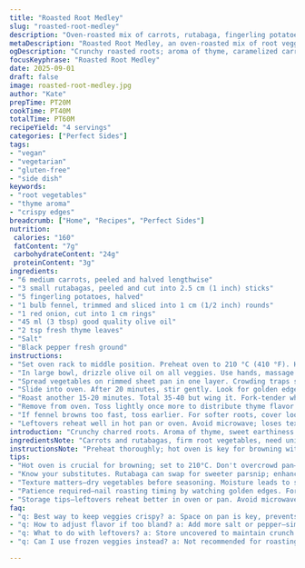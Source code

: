 ```yaml
---
title: "Roasted Root Medley"
slug: "roasted-root-medley"
description: "Oven-roasted mix of carrots, rutabaga, fingerling potatoes, and fennel, tossed in olive oil and fresh thyme. Roasting until edges crisp, veggies caramelize. Simple seasoning, enhanced with fresh herbs at the end. Textures shift from firm to tender with browned, slightly charred bits. Ideal as a side or light entree for vegetarians and vegans."
metaDescription: "Roasted Root Medley, an oven-roasted mix of root veggies, crispy edges, earthy aromas, satisfying textures – a side or light vegetarian dish."
ogDescription: "Crunchy roasted roots; aroma of thyme, caramelized carrots, and sweet rutabaga – enjoy as a side or light meal, simple and flavorful."
focusKeyphrase: "Roasted Root Medley"
date: 2025-09-01
draft: false
image: roasted-root-medley.jpg
author: "Kate"
prepTime: PT20M
cookTime: PT40M
totalTime: PT60M
recipeYield: "4 servings"
categories: ["Perfect Sides"]
tags:
- "vegan"
- "vegetarian"
- "gluten-free"
- "side dish"
keywords:
- "root vegetables"
- "thyme aroma"
- "crispy edges"
breadcrumb: ["Home", "Recipes", "Perfect Sides"]
nutrition: 
 calories: "160"
 fatContent: "7g"
 carbohydrateContent: "24g"
 proteinContent: "3g"
ingredients:
- "6 medium carrots, peeled and halved lengthwise"
- "3 small rutabagas, peeled and cut into 2.5 cm (1 inch) sticks"
- "5 fingerling potatoes, halved"
- "1 bulb fennel, trimmed and sliced into 1 cm (1/2 inch) rounds"
- "1 red onion, cut into 1 cm rings"
- "45 ml (3 tbsp) good quality olive oil"
- "2 tsp fresh thyme leaves"
- "Salt"
- "Black pepper fresh ground"
instructions:
- "Set oven rack to middle position. Preheat oven to 210 °C (410 °F). Hot but not blistering, want even roasting."
- "In large bowl, drizzle olive oil on all veggies. Use hands, massage coating. Salt and pepper well. Don't be timid. Sparing salt means no caramelization."
- "Spread vegetables on rimmed sheet pan in one layer. Crowding traps steam, ruins texture. Arrange so fennel slices sit flat; prevents soggy edges. Scatter thyme leaves on top."
- "Slide into oven. After 20 minutes, stir gently. Look for golden edges, skins shriveling slightly, aroma deep and nutty."
- "Roast another 15-20 minutes. Total 35-40 but wing it. Fork-tender when pierced, but not mushy. Some chew is key."
- "Remove from oven. Toss lightly once more to distribute thyme flavor before plating. Serve warm or room temp."
- "If fennel browns too fast, toss earlier. For softer roots, cover loosely with foil last 10 minutes. Crisp edges matter more than exact timing."
- "Leftovers reheat well in hot pan or oven. Avoid microwave; loses texture."
introduction: "Crunchy charred roots. Aroma of thyme, sweet earthiness of roasted carrots and rutabaga. Fingerlings bring creaminess underneath that crispy skin. Fennel offsets with subtle anise note, onion rounds soften caramelized bites. No fuss, just precise roasting—high heat just right. Caramel tones—dark orange edges on carrot remain slightly firm, rutabaga sweetens as it cooks slowly from inside out. The secret is spacing and timing; rush and you get steamed veggies, dull and flabby. Learn to watch color and feel resistance under fork. The satisfying pop as a caramelized patch crunches, soft flesh beneath, best indicator you nailed it. Don’t underestimate fresh herbs tossed in final minute, they bloom in residual heat, bright contrast to roasted fat. Simple oils, salt, pepper, herbs—basic, working hard. Feel free to swap fennel for celery root if fennel is off your list, or baby turnips for rutabaga. Always peel roots carefully; gritty skin dulls texture, bitterness spoils finish. Got frozen veg? Skip roasting, go for sauté or slow oven braise. Avoid waterlogged vegetables; dry them after washing to get that crackling finish. It’s about patience, layering flavor with heat, avoiding overcrowding."
ingredientsNote: "Carrots and rutabagas, firm root vegetables, need uniform cutting for even cooking. Rutabaga gives sweetness, but can be swapped for parsnip or turnip for a sharper edge. Fingerling potatoes chosen for thin skins that crisp quickly; Yukon gold or red potatoes work with slight texture differences. Fennel adds brightness, subtle liquorice note—omit or replace with celery root or bell pepper strips if fennel’s not your thing. Olive oil should be extra virgin for flavor but stable enough at 210°C; avocado oil can work for higher smoke point. Fresh thyme essential for its strong, earthy aroma—it doesn’t hold up well under long roasting, toss near end or as veggies come out to avoid burnt bitterness. Salt and fresh cracked pepper bring out sweetness and balance. Avoid too much oil; slippery vegetables won’t roast properly and steam instead. Pat dry roots before oiling to ensure browning."
instructionsNote: "Preheat thoroughly; hot oven is key for browning without stewing. Spacing on pan allows hot air flow, prevents soggy texture—crowded pans cause steam traps. Turning halfway splits cooking time, ensures even color on all sides. Color signals flavor more than timing—look for patches of golden brown and crisp edges. Don’t aim for full uniform browning; variation hints at caramelization and textural depth. Use hands for oiling to coat uneven surfaces better than spoon drizzling. Save herbs for last minute to avoid bitterness but ensure aroma release from warmth. Loose foil covering toward end softens veggies without losing crispness, useful if knife pierces too hard yet edges brown enough. Store leftovers uncovered in fridge to maintain texture, reheat wrapped to avoid drying. Keep an eye on onion slices; they caramelize faster and can burn—remove if turning too dark early. If oven isn’t consistent, consider convection if possible for better air circulation. Hot oven, spaced veggies, mid-cook stirring—three rules to root roasting success."
tips:
- "Hot oven is crucial for browning; set to 210°C. Don't overcrowd pan—space is key, so air can circulate. Aim for caramelization, not steaming. Use hands for oiling; ensures even distribution. Adjust if some veggies cook faster; pull out as needed. Keep an eye on onion slices. They burn quicker."
- "Know your substitutes. Rutabaga can swap for sweeter parsnip; enhances contrast. Fingerlings provide creaminess, but Yukon gold is a solid alternative. Fennel for mild anise flavor, but celery root works too if needed. Check your olive oil's smoke point; extra virgin recommended, but avocado oil can work, too."
- "Texture matters—dry vegetables before seasoning. Moisture leads to steaming, not roasting. Look for slightly charred bits on veggies; that's where flavor builds. Stir halfway for even cooking and watch color changes closely. Remove any overly browned pieces to prevent bitterness."
- "Patience required—nail roasting timing by watching golden edges. Fork test for tenderness; inspect some chew. Foil covering at the end softens roots without sacrificing crisp. Adjust cooking time if necessary; sometimes it varies based on size of veggies used."
- "Storage tips—leftovers reheat better in oven or pan. Avoid microwave; it makes veggies mushy. Store uncovered for best texture, or use foil when reheating. Keep in mind excess moisture can ruin the good crunch. If herbs seem burned, toss more fresh at the end."
faq:
- "q: Best way to keep veggies crispy? a: Space on pan is key, prevents steam. Dry before oiling and roasting, too much moisture ruins texture. Monitor closely; remove any that brown too quickly."
- "q: How to adjust flavor if too bland? a: Add more salt or pepper—simple. Fresh herbs really transform the dish, even right before serving. Experiment with spices for a kick."
- "q: What to do with leftovers? a: Store uncovered to maintain crunch. Reheat in oven, not microwave; keep texture. Cool completely before sealing. Use within a few days."
- "q: Can I use frozen veggies instead? a: Not recommended for roasting; go for sauté or slow braise. With frozen, watch moisture—can lead to watery result—really impacts texture."

---
```

